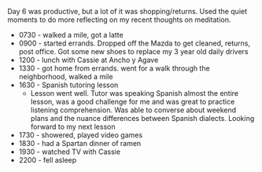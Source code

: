 Day 6 was productive, but a lot of it was shopping/returns. Used the quiet moments to do more reflecting on
my recent thoughts on meditation. 

* 0730 - walked a mile, got a latte
* 0900 - started errands. Dropped off the Mazda to get cleaned, returns, post office.
Got some new shoes to replace my 3 year old daily drivers
* 1200 - lunch with Cassie at Ancho y Agave
* 1330 - got home from errands. went for a walk through the neighborhood, walked a mile
* 1630 - Spanish tutoring lesson
    * Lesson went well. Tutor was speaking Spanish almost the entire lesson, was a good challenge for me and was
great to practice listening comprehension. Was able to converse about weekend plans and the nuance differences between
Spanish dialects. Looking forward to my next lesson
* 1730 - showered, played video games
* 1830 - had a Spartan dinner of ramen
* 1930 - watched TV with Cassie
* 2200 - fell asleep
